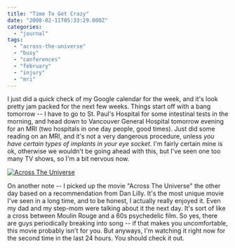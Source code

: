```yaml
---
title: "Time To Get Crazy"
date: "2008-02-11T05:33:29.000Z"
categories: 
  - "journal"
tags: 
  - "across-the-universe"
  - "busy"
  - "conferences"
  - "february"
  - "injury"
  - "mri"
---
```


I just did a quick check of my Google calendar for the week, and it's look pretty jam packed for the next few weeks. Things start off with a bang tomorrow -- I have to go to St. Paul's Hospital for some intestinal tests in the morning, and head down to Vancouver General Hospital tomorrow evening for an MRI (two hospitals in one day people, good times). Just did some reading on an MRI, and it's not a very dangerous procedure, unless _you have certain types of implants in your eye socket_. I'm fairly certain mine is ok, otherwise we wouldn't be going ahead with this, but I've seen one too many TV shows, so I'm a bit nervous now.

[![Across The Universe](http://www.migratorynerd.com/wp-content/uploads/2008/02/acrosstheuniverse.jpg)](http://www.migratorynerd.com/2008/02/time-to-get-crazy/across-the-universe/ "Across The Universe")

On another note -- I picked up the movie "Across The Universe" the other day based on a recommendation from Dan Lilly. It's the most unique movie I've seen in a long time, and to be honest, I actually really enjoyed it. Even my dad and my step-mom were talking about it the next day. It's sort of like a cross between Moulin Rouge and a 60s psychedelic film. So yes, there are guys periodically breaking into song -- if that makes you uncomfortable, this movie probably isn't for you. But anyways, I'm watching it right now for the second time in the last 24 hours. You should check it out.
